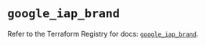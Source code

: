 # `google_iap_brand`

Refer to the Terraform Registry for docs: [`google_iap_brand`](https://registry.terraform.io/providers/hashicorp/google/6.27.0/docs/resources/iap_brand).
